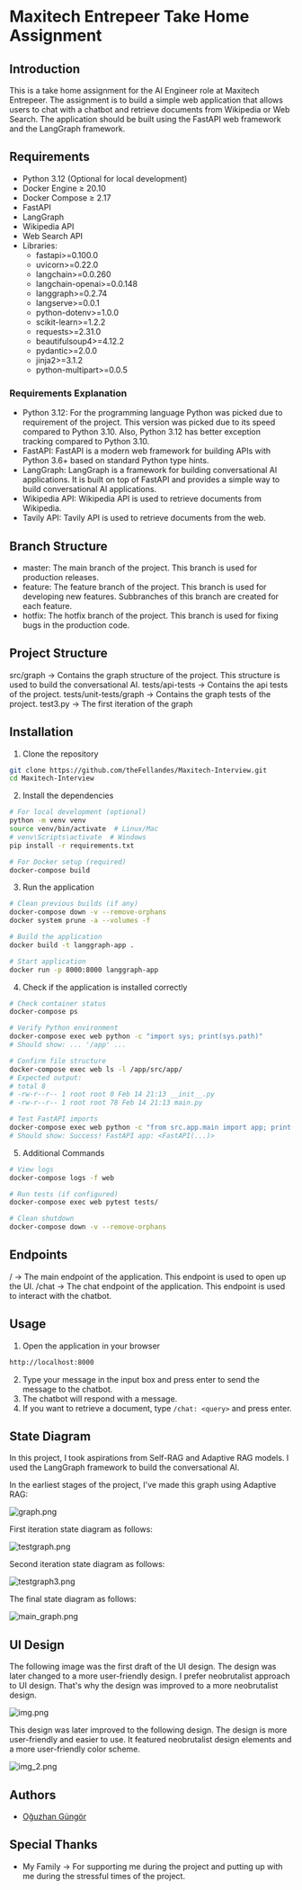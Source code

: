 # Maxitech Entrepeer Take Home Assignment

## Introduction
This is a take home assignment for the AI Engineer role at Maxitech Entrepeer. 
The assignment is to build a simple web application 
that allows users to chat with a chatbot and retrieve documents from Wikipedia or Web Search. 
The application should be built using the FastAPI web framework and the LangGraph framework.

## Requirements
- Python 3.12 (Optional for local development)
- Docker Engine ≥ 20.10
- Docker Compose ≥ 2.17
- FastAPI
- LangGraph
- Wikipedia API
- Web Search API
- Libraries:
  - fastapi>=0.100.0
  - uvicorn>=0.22.0
  - langchain>=0.0.260
  - langchain-openai>=0.0.148
  - langgraph>=0.2.74
  - langserve>=0.0.1
  - python-dotenv>=1.0.0
  - scikit-learn>=1.2.2
  - requests>=2.31.0
  - beautifulsoup4>=4.12.2
  - pydantic>=2.0.0
  - jinja2>=3.1.2
  - python-multipart>=0.0.5

### Requirements Explanation
- Python 3.12: For the programming language Python was picked due to requirement of the project. This version was picked
due to its speed compared to Python 3.10. Also, Python 3.12 has better exception tracking compared to Python 3.10.
- FastAPI: FastAPI is a modern web framework for building APIs with Python 3.6+ based on standard Python type hints.
- LangGraph: LangGraph is a framework for building conversational AI applications. It is built on top of FastAPI and
provides a simple way to build conversational AI applications.
- Wikipedia API: Wikipedia API is used to retrieve documents from Wikipedia.
- Tavily API: Tavily API is used to retrieve documents from the web.

## Branch Structure
- master: The main branch of the project. This branch is used for production releases.
- feature: The feature branch of the project. This branch is used for developing new features. Subbranches of this branch are created for each feature.
- hotfix: The hotfix branch of the project. This branch is used for fixing bugs in the production code.

## Project Structure
src/graph -> Contains the graph structure of the project. This structure is used to build the conversational AI.
tests/api-tests -> Contains the api tests of the project.
tests/unit-tests/graph -> Contains the graph tests of the project.
test3.py -> The first iteration of the graph

## Installation
1. Clone the repository
```bash
git clone https://github.com/theFellandes/Maxitech-Interview.git
cd Maxitech-Interview
```
2. Install the dependencies
```bash
# For local development (optional)
python -m venv venv
source venv/bin/activate  # Linux/Mac
# venv\Scripts\activate  # Windows
pip install -r requirements.txt

# For Docker setup (required)
docker-compose build
```
3. Run the application
```bash
# Clean previous builds (if any)
docker-compose down -v --remove-orphans
docker system prune -a --volumes -f

# Build the application
docker build -t langgraph-app .

# Start application
docker run -p 8000:8000 langgraph-app

```
4. Check if the application is installed correctly
```bash
# Check container status
docker-compose ps

# Verify Python environment
docker-compose exec web python -c "import sys; print(sys.path)"
# Should show: ... '/app' ...

# Confirm file structure
docker-compose exec web ls -l /app/src/app/
# Expected output:
# total 8
# -rw-r--r-- 1 root root 0 Feb 14 21:13 __init__.py
# -rw-r--r-- 1 root root 78 Feb 14 21:13 main.py

# Test FastAPI imports
docker-compose exec web python -c "from src.app.main import app; print(f'Success! FastAPI app: {app}')"
# Should show: Success! FastAPI app: <FastAPI(...)>
```
5. Additional Commands
```bash
# View logs
docker-compose logs -f web

# Run tests (if configured)
docker-compose exec web pytest tests/

# Clean shutdown
docker-compose down -v --remove-orphans
```

## Endpoints
/ -> The main endpoint of the application. This endpoint is used to open up the UI.
/chat -> The chat endpoint of the application. This endpoint is used to interact with the chatbot.

## Usage
1. Open the application in your browser
```bash
http://localhost:8000
```
2. Type your message in the input box and press enter to send the message to the chatbot.
3. The chatbot will respond with a message.
4. If you want to retrieve a document, type `/chat: <query>` and press enter.

## State Diagram

In this project, I took aspirations from Self-RAG and Adaptive RAG models. I used the LangGraph framework to build the conversational AI.

In the earliest stages of the project, I've made this graph using Adaptive RAG:

![graph.png](md-resources/graph.png)

First iteration state diagram as follows:

![testgraph.png](md-resources/testgraph.png)

Second iteration state diagram as follows:

![testgraph3.png](tests%2Funit-tests%2Fgraph%2Ftestgraph3.png)
 
The final state diagram as follows:

![main_graph.png](md-resources%2Fmain_graph.png)

## UI Design

The following image was the first draft of the UI design. The design was later changed to a more user-friendly design. 
I prefer neobrutalist approach to UI design. That's why the design was improved to a more neobrutalist design.

![img.png](md-resources/img.png)

This design was later improved to the following design. The design is more user-friendly and easier to use. It featured
neobrutalist design elements and a more user-friendly color scheme.

![img_2.png](md-resources/img_2.png)

## Authors
- [Oğuzhan Güngör](https://github.com/theFellandes/)

## Special Thanks
- My Family -> For supporting me during the project and putting up with me during the stressful times of the project.
